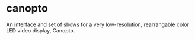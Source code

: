 # canopto
An interface and set of shows for a very low-resolution, rearrangable color LED video display, Canopto.
